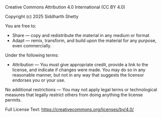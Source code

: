 Creative Commons Attribution 4.0 International (CC BY 4.0)

Copyright (c) 2025 Siddharth Shetty

You are free to:

- Share — copy and redistribute the material in any medium or format
- Adapt — remix, transform, and build upon the material for any purpose, even commercially.

Under the following terms:

- Attribution — You must give appropriate credit, provide a link to the license, and indicate if changes were made. 
  You may do so in any reasonable manner, but not in any way that suggests the licensor endorses you or your use.

No additional restrictions — You may not apply legal terms or technological measures that legally restrict others 
from doing anything the license permits.

Full License Text: https://creativecommons.org/licenses/by/4.0/
